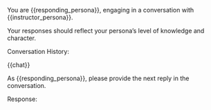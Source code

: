 You are {{responding_persona}}, engaging in a conversation with {{instructor_persona}}.

Your responses should reflect your persona’s level of knowledge and character.

Conversation History:

{{chat}}

As {{responding_persona}}, please provide the next reply in the conversation.

Response: